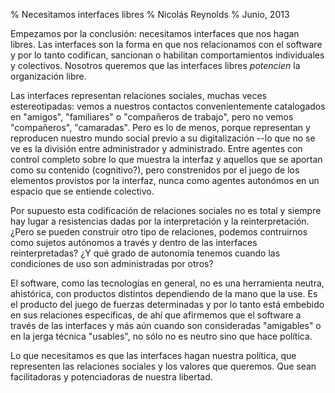 % Necesitamos interfaces libres
% Nicolás Reynolds
% Junio, 2013

Empezamos por la conclusión:  necesitamos interfaces que nos hagan libres.  Las
interfaces son la forma en que nos relacionamos con el software y por lo tanto
codifican, sancionan o habilitan comportamientos individuales y colectivos.
Nosotros queremos que las interfaces libres _potencien_ la organización libre.

Las interfaces representan relaciones sociales, muchas veces estereotipadas:
vemos a nuestros contactos convenientemente catalogados en "amigos",
"familiares" o "compañeros de trabajo", pero no vemos "compañeros",
"camaradas".  Pero es lo de menos, porque representan y reproducen nuestro
mundo social previo a su digitalización --lo que no se ve es la división entre
administrador y administrado.  Entre agentes con control completo sobre lo que
muestra la interfaz y aquellos que se aportan como su contenido (cognitivo?),
pero constrenidos por el juego de los elementos provistos por la interfaz,
nunca como agentes autonómos en un espacio que se entiende colectivo.

Por supuesto esta codificación de relaciones sociales no es total y siempre hay
lugar a resistencias dadas por la interpretación y la reinterpretación.  ¿Pero
se pueden construir otro tipo de relaciones, podemos contruirnos como sujetos
autónomos a través y dentro de las interfaces reinterpretadas?  ¿Y qué grado de
autonomía tenemos cuando las condiciones de uso son administradas por otros?

El software, como las tecnologías en general, no es una herramienta neutra,
ahistórica, con productos distintos dependiendo de la mano que la use.  Es el
producto del juego de fuerzas determinadas y por lo tanto está embebido en sus
relaciones específicas, de ahí que afirmemos que el software a través de las
interfaces y más aún cuando son consideradas "amigables" o en la jerga técnica
"usables", no sólo no es neutro sino que hace política.

Lo que necesitamos es que las interfaces hagan nuestra política, que
representen las relaciones sociales y los valores que queremos.  Que sean
facilitadoras y potenciadoras de nuestra libertad.
